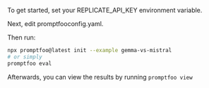 To get started, set your REPLICATE_API_KEY environment variable.

Next, edit promptfooconfig.yaml.

Then run:

```bash
npx promptfoo@latest init --example gemma-vs-mistral
# or simply
promptfoo eval
```

Afterwards, you can view the results by running `promptfoo view`
